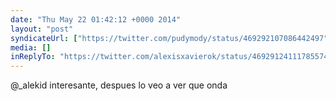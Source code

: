 ```yaml
---
date: "Thu May 22 01:42:12 +0000 2014"
layout: "post"
syndicateUrl: ["https://twitter.com/pudymody/status/469292107086442497"]
media: []
inReplyTo: "https://twitter.com/alexisxavierok/status/469291241117855744"
---
```

@_alekid interesante, despues lo veo a ver que onda